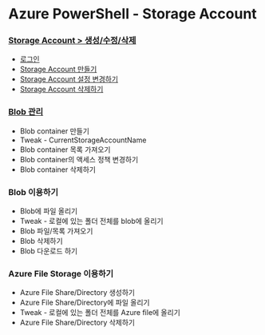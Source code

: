 # Azure PowerShell - Storage Account 

### [Storage Account > 생성/수정/삭제](https://github.com/jiyongseong/AzureCommon/tree/master/powershell/azure/storage_account/0_basic)
* [로그인](https://github.com/jiyongseong/AzureCommon/tree/master/powershell/azure/storage_account/0_basic#로그인)
* [Storage Account 만들기](https://github.com/jiyongseong/AzureCommon/tree/master/powershell/azure/storage_account/0_basic#storage-account-만들기)
* [Storage Account 설정 변경하기](https://github.com/jiyongseong/AzureCommon/tree/master/powershell/azure/storage_account/0_basic#storage-account-설정-변경하기)
* [Storage Account 삭제하기](https://github.com/jiyongseong/AzureCommon/tree/master/powershell/azure/storage_account/0_basic#storage-account-삭제하기)

### [Blob 관리](https://github.com/jiyongseong/AzureCommon/tree/master/powershell/azure/storage_account/1_blob)
* Blob container 만들기 
* Tweak - CurrentStorageAccountName
* Blob container 목록 가져오기
* Blob container의 액세스 정책 변경하기
* Blob container 삭제하기

### Blob 이용하기
* Blob에 파일 올리기
* Tweak - 로컬에 있는 폴더 전체를 blob에 올리기
* Blob 파일/목록 가져오기
* Blob 삭제하기
* Blob 다운로드 하기

### Azure File Storage 이용하기
* Azure File Share/Directory 생성하기
* Azure File Share/Directory에 파일 올리기
* Tweak - 로컬에 있는 폴더 전체를 Azure file에 올리기
* Azure File Share/Directory 삭제하기